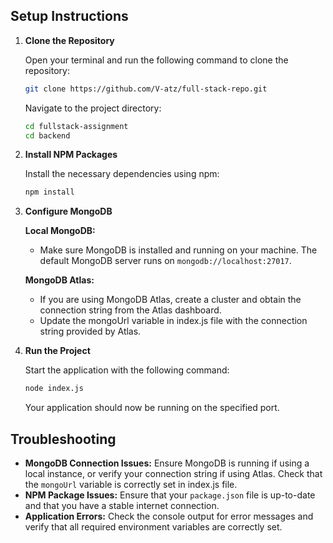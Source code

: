 ## Setup Instructions

1. **Clone the Repository**

   Open your terminal and run the following command to clone the repository:

   ```bash
   git clone https://github.com/V-atz/full-stack-repo.git
   ```

   Navigate to the project directory:

   ```bash
   cd fullstack-assignment
   cd backend
   ```

2. **Install NPM Packages**

   Install the necessary dependencies using npm:

   ```bash
   npm install
   ```

3. **Configure MongoDB**

   **Local MongoDB:**

   - Make sure MongoDB is installed and running on your machine. The default MongoDB server runs on `mongodb://localhost:27017`.

   **MongoDB Atlas:**

   - If you are using MongoDB Atlas, create a cluster and obtain the connection string from the Atlas dashboard.
   - Update the mongoUrl variable in index.js file with the connection string provided by Atlas.

4. **Run the Project**

   Start the application with the following command:

   ```bash
   node index.js
   ```

   Your application should now be running on the specified port.

## Troubleshooting

- **MongoDB Connection Issues:** Ensure MongoDB is running if using a local instance, or verify your connection string if using Atlas. Check that the `mongoUrl` variable is correctly set in index.js file.
- **NPM Package Issues:** Ensure that your `package.json` file is up-to-date and that you have a stable internet connection.
- **Application Errors:** Check the console output for error messages and verify that all required environment variables are correctly set.
